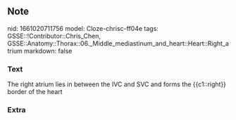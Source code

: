 ## Note
nid: 1661020711756
model: Cloze-chrisc-ff04e
tags: GSSE::!Contributor::Chris_Chen, GSSE::Anatomy::Thorax::06._Middle_mediastinum_and_heart::Heart::Right_atrium
markdown: false

### Text
<div class='toggle'>
  The right atrium lies in between the IVC and SVC and forms the
  {{c1::right}} border of the heart
</div>

### Extra
<p id="ba23904d-eab7-4aec-927f-e50796a0fb08" class="">
